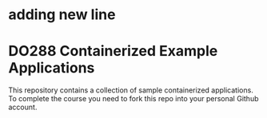 # adding new line 
# DO288 Containerized Example Applications

This repository contains a collection of sample containerized applications.  To complete the course you need to fork this repo into your personal Github account.
